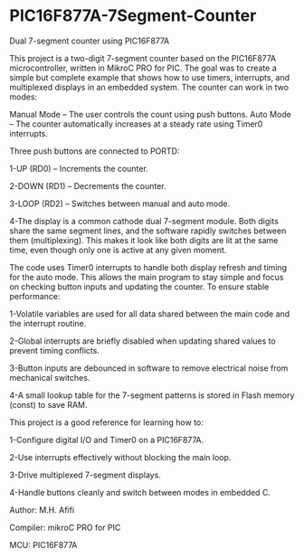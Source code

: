 # PIC16F877A-7Segment-Counter
Dual 7-segment counter using PIC16F877A

This project is a two-digit 7-segment counter based on the PIC16F877A microcontroller, written in MikroC PRO for PIC. The goal was to create a simple but complete example that shows how to use timers, interrupts, and multiplexed displays in an embedded system.
The counter can work in two modes:

Manual Mode – The user controls the count using push buttons.
Auto Mode – The counter automatically increases at a steady rate using Timer0 interrupts.

Three push buttons are connected to PORTD:

1-UP (RD0) – Increments the counter.

2-DOWN (RD1) – Decrements the counter.

3-LOOP (RD2) – Switches between manual and auto mode.

4-The display is a common cathode dual 7-segment module. Both digits share the same segment lines, and the software rapidly switches between them (multiplexing). This makes it look like both digits are lit at the same time, even though only one is active at any given moment.

The code uses Timer0 interrupts to handle both display refresh and timing for the auto mode. This allows the main program to stay simple and focus on checking button inputs and updating the counter.
To ensure stable performance:

1-Volatile variables are used for all data shared between the main code and the interrupt routine.

2-Global interrupts are briefly disabled when updating shared values to prevent timing conflicts.

3-Button inputs are debounced in software to remove electrical noise from mechanical switches.

4-A small lookup table for the 7-segment patterns is stored in Flash memory (const) to save RAM.

This project is a good reference for learning how to:

1-Configure digital I/O and Timer0 on a PIC16F877A.

2-Use interrupts effectively without blocking the main loop.

3-Drive multiplexed 7-segment displays.

4-Handle buttons cleanly and switch between modes in embedded C.

Author: M.H. Afifi

Compiler: mikroC PRO for PIC

MCU: PIC16F877A
